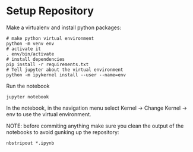 # Setup Repository

Make a virtualenv and install python packages:

```
# make python virtual environment
python -m venv env
# activate it
. env/bin/activate
# install dependencies
pip install -r requirements.txt
# Tell jupyter about the virtual environment
python -m ipykernel install --user --name=env
```

Run the notebook

```
jupyter notebook
```

In the notebook, in the navigation menu select Kernel -> Change Kernel -> env to use the virtual environment.

NOTE: before commiting anything make sure you clean the output of the notebooks to avoid gunking up the repository:

```
nbstripout *.ipynb
```
